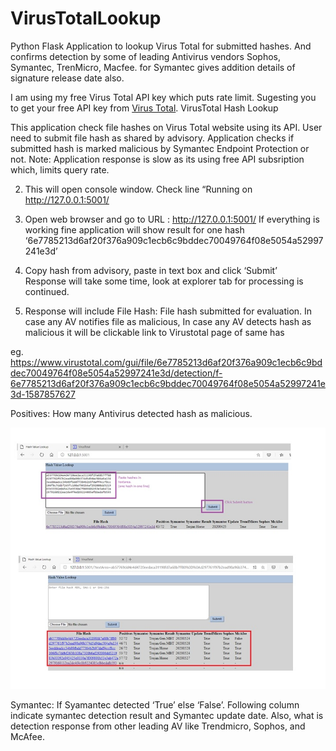 # VirusTotalLookup
Python Flask Application to lookup Virus Total for submitted hashes. And confirms detection by some of leading Antivirus vendors Sophos, Symantec, TrenMicro, Macfee. for Symantec gives addition details of signature release date also.

I am using my free Virus Total API key which puts rate limit. Sugesting you to get your free API key from [Virus Total](https://www.virustotal.com/en/documentation/public-api/#). 
VirusTotal Hash Lookup

This application check file hashes on Virus Total website using its API. User need to submit file hash as shared by advisory. Application checks if submitted hash is marked malicious by Symantec Endpoint Protection or not. 
Note: Application response is slow as its using free API subsription which, limits query rate. 

2.	This will open console window.
Check line “Running on http://127.0.0.1:5001/ 

3.	Open web browser and go to URL : http://127.0.0.1:5001/
If everything is working fine application will show result for one hash 
‘6e7785213d6af20f376a909c1ecb6c9bddec70049764f08e5054a52997241e3d’

4.	Copy hash from advisory, paste in text box and click ‘Submit’	
Response will take some time, look at explorer tab for processing is continued.
 
5.	Response will include 
File Hash: File hash submitted for evaluation.  In case any AV notifies file as malicious, In case any AV detects hash as malicious it will be clickable link to Virustotal page of same has 

eg. https://www.virustotal.com/gui/file/6e7785213d6af20f376a909c1ecb6c9bddec70049764f08e5054a52997241e3d/detection/f-6e7785213d6af20f376a909c1ecb6c9bddec70049764f08e5054a52997241e3d-1587857627

Positives: How many Antivirus detected hash as malicious.

![Screenshot: Application in Action](https://github.com/ashishknitcs/VirusTotalLookup/blob/master/screenshot.jpg)

Symantec:  If Syamantec detected ‘True’  else ‘False’. Following column indicate symantec detection result and Symantec update date. 
Also, what is detection response from other leading AV like Trendmicro, Sophos, and McAfee. 
